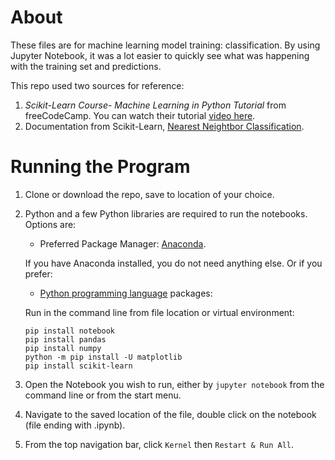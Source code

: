 # About

These files are for machine learning model training: classification. By using Jupyter Notebook, it was a lot easier to quickly see what was happening with the training set and predictions.

This repo used two sources for reference:
1. *Scikit-Learn Course- Machine Learning in Python Tutorial* from freeCodeCamp. You can watch their tutorial [video here](https://youtu.be/pqNCD_5r0IU). 
2. Documentation from Scikit-Learn, [Nearest Neightbor Classification](https://scikit-learn.org/stable/auto_examples/neighbors/plot_classification.html#sphx-glr-auto-examples-neighbors-plot-classification-py).

# Running the Program

1. Clone or download the repo, save to location of your choice.
2. Python and a few Python libraries are required to run the notebooks. Options are:
   
   * Preferred Package Manager: [Anaconda](https://www.anaconda.com/products/individual).

	If you have Anaconda installed, you do not need anything else. Or if you prefer:

   * [Python programming language](https://www.python.org) packages:
	
	Run in the command line from file location or virtual environment:

	```
	pip install notebook
	pip install pandas
	pip install numpy
	python -m pip install -U matplotlib
	pip install scikit-learn
	```

3. Open the Notebook you wish to run, either by `jupyter notebook` from the command line or from the start menu. 
4. Navigate to the saved location of the file, double click on the notebook (file ending with .ipynb).
5. From the top navigation bar, click `Kernel` then `Restart & Run All`.